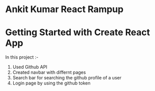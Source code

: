 # Ankit Kumar React Rampup

# Getting Started with Create React App

In this project :-

1. Used Github API
2. Created navbar with differnt pages
3. Search bar for searching the github profile of a user
4. Login page by using the github token
